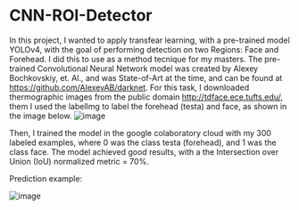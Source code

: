 # CNN-ROI-Detector
In this project, I wanted to apply transfear learning, with a pre-trained model YOLOv4, with the goal of performing detection on two Regions: Face and Forehead. I did this to use as a method tecnique for my masters.
The pre-trained Convolutional Neural Network model was created by Alexey Bochkovskiy, et. Al., and was State-of-Art at the time, and can be found at https://github.com/AlexeyAB/darknet.
For this task, I downloaded thermographic images from the public domain http://tdface.ece.tufts.edu/, them I used the labelImg to label the forehead (testa) and face, as shown in the image below.
![image](https://user-images.githubusercontent.com/62029505/168625479-1cce5cc4-0e6b-4612-9f50-929312db82fd.png)

Then, I trained the model in the google colaboratory cloud with my 300 labeled examples, where 0 was the class testa (forehead), and 1 was the class face. The model achieved good results, with a the Intersection over Union (IoU) normalized metric = 70%.

Prediction example:

![image](https://user-images.githubusercontent.com/62029505/168620901-b2c380f7-1774-4fe4-b7b5-c62b4dd9e019.png)
